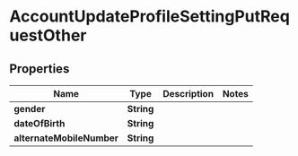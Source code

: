

# AccountUpdateProfileSettingPutRequestOther


## Properties

| Name | Type | Description | Notes |
|------------ | ------------- | ------------- | -------------|
|**gender** | **String** |  |  |
|**dateOfBirth** | **String** |  |  |
|**alternateMobileNumber** | **String** |  |  |




